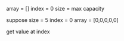 array = []
index = 0 
size = max capacity

suppose size = 5 
index = 0
array = [0,0,0,0,0]

get value at index

